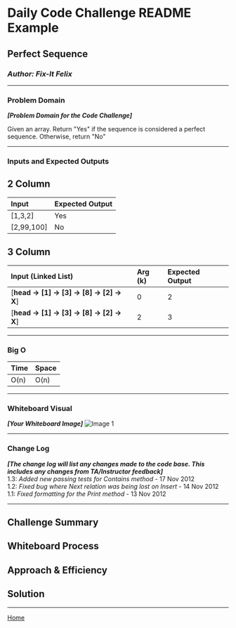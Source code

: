 # Daily Code Challenge README Example

## Perfect Sequence

### *Author: Fix-It Felix*

---

### Problem Domain

***[Problem Domain for the Code Challenge]***

Given an array. Return "Yes" if the sequence is considered a perfect sequence. Otherwise, return "No"

---

### Inputs and Expected Outputs

## 2 Column

| Input | Expected Output |
| :----------- | :----------- |
| [1,3,2] | Yes |
| [2,99,100] | No |

## 3 Column

| Input (**Linked List**) | Arg (**k**) | Expected Output |
| :----------- | :----------- | :----------- |
| [**head -> [1] -> [3] -> [8] -> [2] -> X**] | 0 | 2 |
| [**head -> [1] -> [3] -> [8] -> [2] -> X**] | 2 | 3 |

---

### Big O

| Time | Space |
| :----------- | :----------- |
| O(n) | O(n) |

---

### Whiteboard Visual

***[Your Whiteboard Image]***
![Image 1](https://via.placeholder.com/750x500)

---

### Change Log

***[The change log will list any changes made to the code base. This includes any changes from TA/Instructor feedback]***  
1.3: *Added new passing tests for Contains method* - 17 Nov 2012  
1.2: *Fixed bug where Next relation was being lost on Insert* - 14 Nov 2012  
1.1: *Fixed formatting for the Print method* - 13 Nov 2012  

---

## Challenge Summary

<!-- Description of the challenge -->

## Whiteboard Process

<!-- Embedded whiteboard image -->

## Approach & Efficiency

<!-- What approach did you take? Why? What is the Big O space/time for this approach? -->

## Solution

<!-- Show how to run your code, and examples of it in action -->

---

[Home](/README.md)